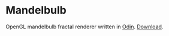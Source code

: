 # Mandelbulb
OpenGL mandelbulb fractal renderer written in [Odin](http://odin-lang.org). [Download](https://github.com/TonikHorkel/mandelbulb/releases).
